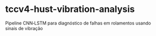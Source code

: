 # tccv4-hust-vibration‐analysis
 Pipeline CNN‐LSTM para diagnóstico de falhas em rolamentos usando sinais de vibração
